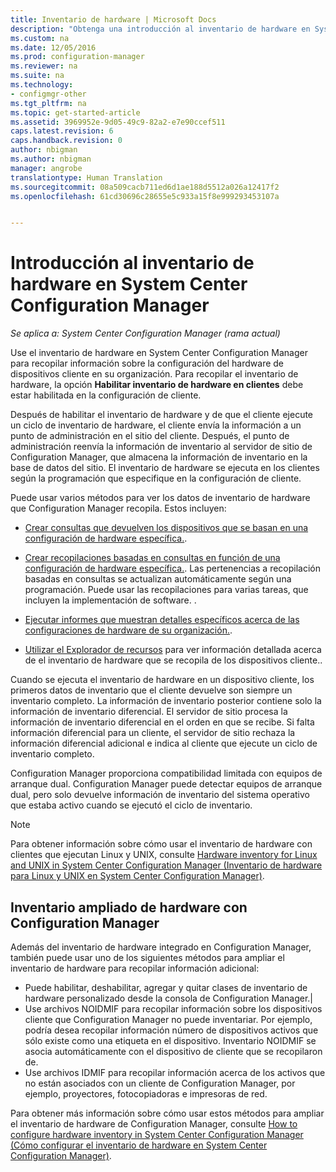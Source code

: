 ```yaml
---
title: Inventario de hardware | Microsoft Docs
description: "Obtenga una introducción al inventario de hardware en System Center Configuration Manager."
ms.custom: na
ms.date: 12/05/2016
ms.prod: configuration-manager
ms.reviewer: na
ms.suite: na
ms.technology:
- configmgr-other
ms.tgt_pltfrm: na
ms.topic: get-started-article
ms.assetid: 3969952e-9d05-49c9-82a2-e7e90ccef511
caps.latest.revision: 6
caps.handback.revision: 0
author: nbigman
ms.author: nbigman
manager: angrobe
translationtype: Human Translation
ms.sourcegitcommit: 08a509cacb711ed6d1ae188d5512a026a12417f2
ms.openlocfilehash: 61cd30696c28655e5c933a15f8e999293453107a


---
```

# <a name="introduction-to-hardware-inventory-in-system-center-configuration-manager"></a>Introducción al inventario de hardware en System Center Configuration Manager

*Se aplica a: System Center Configuration Manager (rama actual)*

Use el inventario de hardware en System Center Configuration Manager para recopilar información sobre la configuración del hardware de dispositivos cliente en su organización. Para recopilar el inventario de hardware, la opción **Habilitar inventario de hardware en clientes** debe estar habilitada en la configuración de cliente.  

 Después de habilitar el inventario de hardware y de que el cliente ejecute un ciclo de inventario de hardware, el cliente envía la información a un punto de administración en el sitio del cliente. Después, el punto de administración reenvía la información de inventario al servidor de sitio de Configuration Manager, que almacena la información de inventario en la base de datos del sitio. El inventario de hardware se ejecuta en los clientes según la programación que especifique en la configuración de cliente.  

 Puede usar varios métodos para ver los datos de inventario de hardware que Configuration Manager recopila. Estos incluyen:  

-   [Crear consultas que devuelven los dispositivos que se basan en una configuración de hardware específica.](../../../../core/servers/manage/queries-technical-reference.md).  

-   [Crear recopilaciones basadas en consultas en función de una configuración de hardware específica.](../../../../core/clients/manage/collections/introduction-to-collections.md). Las pertenencias a recopilación basadas en consultas se actualizan automáticamente según una programación. Puede usar las recopilaciones para varias tareas, que incluyen la implementación de software. .  

-   [Ejecutar informes que muestran detalles específicos acerca de las configuraciones de hardware de su organización.](../../../../core/servers/manage/reporting.md).   

-   [Utilizar el Explorador de recursos](../../../../core/clients/manage/inventory/use-resource-explorer-to-view-hardware-inventory.md) para ver información detallada acerca de el inventario de hardware que se recopila de los dispositivos cliente..   

 Cuando se ejecuta el inventario de hardware en un dispositivo cliente, los primeros datos de inventario que el cliente devuelve son siempre un inventario completo. La información de inventario posterior contiene solo la información de inventario diferencial. El servidor de sitio procesa la información de inventario diferencial en el orden en que se recibe. Si falta información diferencial para un cliente, el servidor de sitio rechaza la información diferencial adicional e indica al cliente que ejecute un ciclo de inventario completo.  

 Configuration Manager proporciona compatibilidad limitada con equipos de arranque dual. Configuration Manager puede detectar equipos de arranque dual, pero solo devuelve información de inventario del sistema operativo que estaba activo cuando se ejecutó el ciclo de inventario.  

> [!NOTE]  
>  Para obtener información sobre cómo usar el inventario de hardware con clientes que ejecutan Linux y UNIX, consulte [Hardware inventory for Linux and UNIX in System Center Configuration Manager (Inventario de hardware para Linux y UNIX en System Center Configuration Manager)](../../../../core/clients/manage/inventory/hardware-inventory-for-linux-and-unix.md).  

## <a name="extending-configuration-manager-hardware-inventory"></a>Inventario ampliado de hardware con Configuration Manager  
 Además del inventario de hardware integrado en Configuration Manager, también puede usar uno de los siguientes métodos para ampliar el inventario de hardware para recopilar información adicional:  

- Puede habilitar, deshabilitar, agregar y quitar clases de inventario de hardware personalizado desde la consola de Configuration Manager.|  
- Use archivos NOIDMIF para recopilar información sobre los dispositivos cliente que Configuration Manager no puede inventariar. Por ejemplo, podría desea recopilar información número de dispositivos activos que sólo existe como una etiqueta en el dispositivo. Inventario NOIDMIF se asocia automáticamente con el dispositivo de cliente que se recopilaron de.  
- Use archivos IDMIF para recopilar información acerca de los activos que no están asociados con un cliente de Configuration Manager, por ejemplo, proyectores, fotocopiadoras e impresoras de red.  

 Para obtener más información sobre cómo usar estos métodos para ampliar el inventario de hardware de Configuration Manager, consulte [How to configure hardware inventory in System Center Configuration Manager (Cómo configurar el inventario de hardware en System Center Configuration Manager)](../../../../core/clients/manage/inventory/configure-hardware-inventory.md).  



<!--HONumber=Dec16_HO1-->


